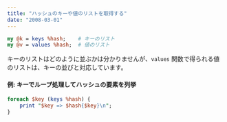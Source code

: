 ```yaml
---
title: "ハッシュのキーや値のリストを取得する"
date: "2008-03-01"
---
```


~~~ perl
my @k = keys %hash;    # キーのリスト
my @v = values %hash;  # 値のリスト
~~~

キーのリストはどのように並ぶかは分かりませんが、`values` 関数で得られる値のリストは、キーの並びと対応しています。

#### 例: キーでループ処理してハッシュの要素を列挙

~~~ perl
foreach $key (keys %hash) {
    print "$key => $hash{$key}\n";
}
~~~

